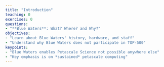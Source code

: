 ```yaml
---
title: "Introduction"
teaching: 0
exercises: 0
questions:
- "**Blue Waters**: What? Where? and Why?"
objectives:
- "Learn about Blue Waters' history, hardware, and staff"
- "Understand why Blue Waters does not participate in TOP-500"
keypoints:
- "Blue Waters enables Petascale Science not possible anywhere else"
- "Key emphasis is on *sustained* petascale computing"
---
```

